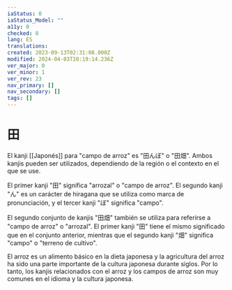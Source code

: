 ```yaml
---
iaStatus: 0
iaStatus_Model: ""
a11y: 0
checked: 0
lang: ES
translations: 
created: 2023-09-13T02:31:08.000Z
modified: 2024-04-03T20:19:14.236Z
ver_major: 0
ver_minor: 1
ver_rev: 23
nav_primary: []
nav_secondary: []
tags: []
---
```

# 田

El kanji [[Japonés]] para "campo de arroz" es "田んぼ" o "田畑". Ambos kanjis pueden ser utilizados, dependiendo de la región o el contexto en el que se use.

El primer kanji "田" significa "arrozal" o "campo de arroz". El segundo kanji "ん" es un carácter de hiragana que se utiliza como marca de pronunciación, y el tercer kanji "ぼ" significa "campo".

El segundo conjunto de kanjis "田畑" también se utiliza para referirse a "campo de arroz" o "arrozal". El primer kanji "田" tiene el mismo significado que en el conjunto anterior, mientras que el segundo kanji "畑" significa "campo" o "terreno de cultivo".

El arroz es un alimento básico en la dieta japonesa y la agricultura del arroz ha sido una parte importante de la cultura japonesa durante siglos. Por lo tanto, los kanjis relacionados con el arroz y los campos de arroz son muy comunes en el idioma y la cultura japonesa.